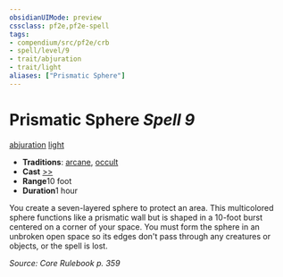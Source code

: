 ```yaml
---
obsidianUIMode: preview
cssclass: pf2e,pf2e-spell
tags:
- compendium/src/pf2e/crb
- spell/level/9
- trait/abjuration
- trait/light
aliases: ["Prismatic Sphere"]
---
```

# Prismatic Sphere *Spell 9*   
[abjuration](../../Rules/traits/abjuration.md)  [light](../../Rules/traits/light.md)  

- **Traditions**: [arcane](../../Rules/traits/arcane.md), [occult](../../Rules/traits/occult.md)
- **Cast** [>>](../../Rules/core-rulebook/chapter-9-playing-the-game.md#Actions "Two-Action") 
- **Range**10 foot
- **Duration**1 hour

You create a seven-layered sphere to protect an area. This multicolored sphere functions like a prismatic wall but is shaped in a 10-foot burst centered on a corner of your space. You must form the sphere in an unbroken open space so its edges don't pass through any creatures or objects, or the spell is lost.

*Source: Core Rulebook p. 359*